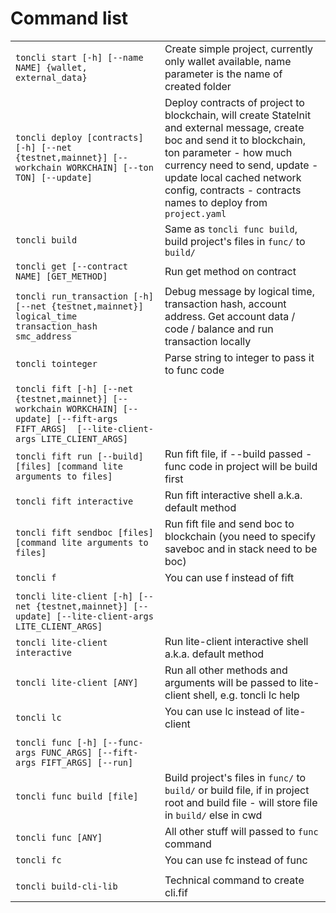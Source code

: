 # Command list

|                                                                                                                                               |                                                                                                                                                                                                                                                                                     |
|-----------------------------------------------------------------------------------------------------------------------------------------------|-------------------------------------------------------------------------------------------------------------------------------------------------------------------------------------------------------------------------------------------------------------------------------------|
| `toncli start [-h] [--name NAME] {wallet, external_data}`                                                                                      | Create simple project, currently only wallet available, name parameter is the name of created folder                                                                                                                                                                                |
| `toncli deploy [contracts] [-h] [--net {testnet,mainnet}] [--workchain WORKCHAIN] [--ton TON] [--update]`                                      | Deploy contracts of project to blockchain, will create StateInit and external message, create boc and send it to blockchain, ton parameter - how much currency need to send, update - update local cached network config, contracts - contracts names to deploy from `project.yaml` |
| `toncli build`                                                                                                                                 | Same as `toncli func build`, build project's files in `func/` to  `build/`                                                                                                                                                                                                           |
| `toncli get [--contract NAME] [GET_METHOD]`                                                                                                    | Run get method on contract                                                                                                                                                                                                                                                          |
| `toncli run_transaction [-h] [--net {testnet,mainnet}] logical_time transaction_hash smc_address`                                              | Debug message by logical time, transaction hash, account address. Get account data / code / balance and run transaction locally                                                                                                                                                     |
| `toncli tointeger`                                                                                                                             | Parse string to integer to pass it to func code                                                                                                                                                                                                                                     |
|                                                                                                                                               |                                                                                                                                                                                                                                                                                     |
| `toncli fift [-h] [--net {testnet,mainnet}] [--workchain WORKCHAIN] [--update] [--fift-args FIFT_ARGS]  [--lite-client-args LITE_CLIENT_ARGS]` |                                                                                                                                                                                                                                                                                     |
| `toncli fift run [--build] [files] [command lite arguments to files]`                                                                          | Run fift file, if --build passed - func code in project will be build first                                                                                                                                                                                                         |
| `toncli fift interactive`                                                                                                                      | Run fift interactive shell a.k.a. default method                                                                                                                                                                                                                                    |
| `toncli fift sendboc [files] [command lite arguments to files]`                                                                                | Run fift file and send boc to blockchain  (you need to specify saveboc and in stack need to be boc)                                                                                                                                                                                 |
| `toncli f`                                                                                                                                     | You can use f instead of fift                                                                                                                                                                                                                                                       |
|                                                                                                                                               |                                                                                                                                                                                                                                                                                     |
| `toncli lite-client [-h] [--net {testnet,mainnet}] [--update] [--lite-client-args LITE_CLIENT_ARGS]`                                           |                                                                                                                                                                                                                                                                                     |
| `toncli lite-client interactive`                                                                                                               | Run lite-client interactive shell a.k.a. default method                                                                                                                                                                                                                             |
| `toncli lite-client [ANY]`                                                                                                                     | Run all other methods and arguments will be passed to lite-client shell, e.g. toncli lc help                                                                                                                                                                                         |
| `toncli lc`                                                                                                                                    | You can use lc instead of lite-client                                                                                                                                                                                                                                               |
|                                                                                                                                               |                                                                                                                                                                                                                                                                                     |
| `toncli func [-h] [--func-args FUNC_ARGS] [--fift-args FIFT_ARGS] [--run]`                                                                     |                                                                                                                                                                                                                                                                                     |
| `toncli func build [file]`                                                                                                                     | Build project's files in `func/` to `build/`  or build file, if in project root and build file - will store file in `build/` else in cwd                                                                                                                                            |
| `toncli func [ANY]`                                                                                                                            | All other stuff will passed to `func` command                                                                                                                                                                                                                                       |
| `toncli fc`                                                                                                                                    | You can use fc instead of func                                                                                                                                                                                                                                                      |
|                                                                                                                                               |                                                                                                                                                                                                                                                                                     |
| `toncli build-cli-lib`                                                                                                                         | Technical command to create cli.fif                                                                                                                                                                                                                                                 |
